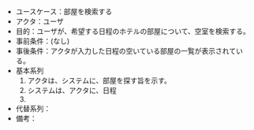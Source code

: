 - ユースケース：部屋を検索する
- アクタ：ユーザ
- 目的：ユーザが、希望する日程のホテルの部屋について、空室を検索する。
- 事前条件：(なし)
- 事後条件：アクタが入力した日程の空いている部屋の一覧が表示されている。
- 基本系列
  1. アクタは、システムに、部屋を探す旨を示す。
  2. システムは、アクタに、日程
  3. 
- 代替系列：
- 備考：
